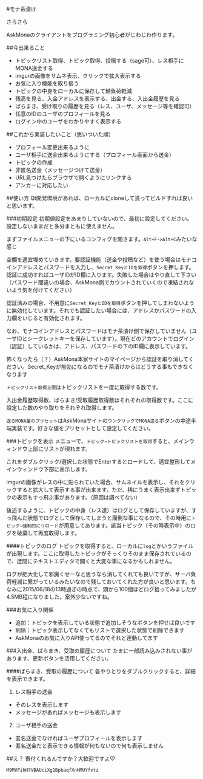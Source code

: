#モナ茶漬け

さらさら


AskMonaのクライアントをプログラミング初心者がじわじわ作ります。




##今出来ること
- トピックリスト取得、トピック取得、投稿する（sage可）、レス相手にMONA送金する
- imgurの画像をサムネ表示、クリックで拡大表示する
- お気に入り機能を取り扱う
- トピックの中身をローカルに保存して鯖負荷軽減
- 残高を見る、入金アドレスを表示する、出金する、入出金履歴を見る
- ばらまき、受け取りの履歴を見る（レス、ユーザ、メッセージ等を確認可）
- 任意のIDのユーザのプロフィールを見る
- ログイン中のユーザをわかりやすく表示する

##これから実装したいこと（思いついた順）
- プロフィール変更出来るように
- ユーザ相手に送金出来るようにする（プロフィール画面から送金）
- トピックの作成
- 非匿名送金（メッセージつけて送金）
- URL見つけたらブラウザで開くようにリンクする
- アンカーに対応したい

##使い方
Qt開発環境があれば、ローカルにcloneして貰ってビルドすれば良いと思います。

###初期設定
初期値設定をあまりしていないので、最初に設定してください。設定しないままだと多分まともに使えません。

まずファイルメニューの下にいるコンフィグを開きます。`Alt+F->Alt+C`みたいな感じ

空欄を適宜埋めていきます。要認証機能（送金や投稿など）を使う場合はモナコインアドレスとパスワードを入力し、`Secret_KeyとIDを取得`ボタンを押します。認証に成功すればユーザIDがID欄に入ります。失敗した場合はやり直して下さい（パスワード間違いの場合、AskMona側でカウントされていくので凍結されないよう気を付けてください）

認証済みの場合、不用意に`Secret_KeyとIDを取得`ボタンを押してしまわないように無効化しています。それでも認証したい場合には、アドレスかパスワードの入力欄をいじると有効化されます。

なお、モナコインアドレスとパスワードはモナ茶漬け側で保存していません（ユーザIDとシークレットキーを保存しています）。現在どのアカウントでログイン（認証）しているかは、アドレス、パスワードの下のID欄に表示しています。

怖くなったら（？）AskMona本家サイトのマイページから認証を取り消してください。Secret_Keyが無効になるのでモナ茶漬けからはどうする事もできなくなります

`トピックリスト取得上限`はトピックリストを一度に取得する数です。

入出金履歴取得数、ばらまき/受取履歴取得数はそれぞれの取得数です。ここに設定した数のやり取りをそれぞれ取得します。

`送るMONA量のプリセット`はAskMonaサイトの`ワンクリックでMONA送る`ボタンの中途半端実装です。好きな値をプリセットとして設定してください。

###トピックを表示
メニューで、`トピック→トピックリストを取得`すると、メインウィンドウ上部にリストが現れます。

これをダブルクリック/選択した状態でEnterするとロードして、適宜整形してメインウィンドウ下部に表示します。

imgurの画像がレスの中に貼られていた場合、サムネイルを表示し、それをクリックすると拡大して表示する事が出来ます。ただ、稀にうまく表示出来ずトピックの表示もすっ飛ぶ事があります。（原因は調べてない）

後述するように、トピックの中身（レス達）はログとして保存していますが、すっ飛んだ状態でログとして保存してしまうと面倒な事になるので、その時用に`トピック→強制的にリロード`が用意してあります。該当トピック（その時表示中）のログを破棄して再度取得します。

####トピックのログ
トピックを取得すると、ローカルに`log`とかいうファイルが出現します。ここに取得したトピックがそっくりそのまま保存されているので、迂闊にテキストエディタで開くと大変な事になるかもしれません。

ログが肥大化して邪魔くせーなと思うなら消してくれても良いですが、サーバ負荷軽減に繋がっているみたいなので残しておいてくれた方が良いと思います。ちなみに2015/06/18の13時過ぎの時点で、頭から100個ほどログ拾ってみましたが4.5MB程になりました。案外少ないですね。

###お気に入り関係
- 追加：トピックを表示している状態で追加しそうなボタンを押せば良いです
- 削除：トピック表示してなくてもリストで選択した状態で削除できます
- AskMonaのお気に入りAPI使ってるのでそれと連動してます

###入出金、ばらまき、受取の履歴について
たまに一部読み込みされない事があります、更新ボタンを活用してください。

####ばらまき、受取の履歴について
各やりとりをダブルクリックすると、詳細を表示できます。

1. レス相手の送金
  - そのレスを表示します
  - メッセージがあればメッセージも表示します
2. ユーザ相手の送金
  - 匿名送金でなければユーザプロフィールを表示します
  - 匿名送金だと表示できる情報が何もないので何も表示しません

##え？
寄付くれるんですか？大歓迎ですよ♡

```
M9MVFihH7VBAUciXg1BpbaqfXnHMUYfvtz
```
